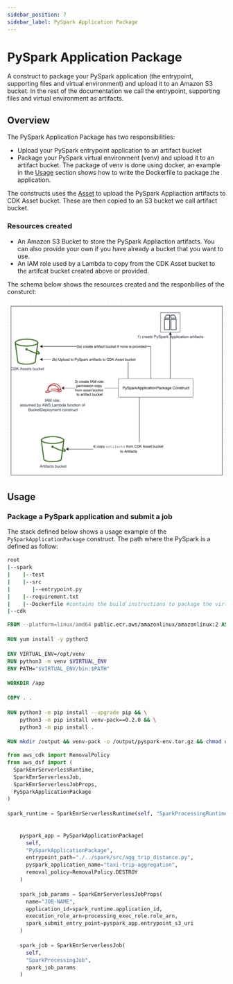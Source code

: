 ```yaml
---
sidebar_position: 7
sidebar_label: PySpark Application Package
---
```


# PySpark Application Package

A construct to package your PySpark application (the entrypoint, supporting files and virtual environment) and upload it to an Amazon S3 bucket. In the rest of the documentation we call the entrypoint, supporting files and virtual environment as artifacts.

## Overview

The PySpark Application Package has two responsibilities:

* Upload your PySpark entrypoint application to an artifact bucket
* Package your PySpark virtual environment (venv) and upload it to an artifact bucket. The package of venv is done using docker, an example in the [Usage](#usage) section shows how to write the Dockerfile to package the application.

The constructs uses the [Asset](https://docs.aws.amazon.com/cdk/api/v2/docs/aws-cdk-lib.aws_s3_assets.Asset.html) to upload the PySpark Appliaction artifacts to CDK Asset bucket. These are then copied to an S3 bucket we call artifact bucket. 

### Resources created
* An Amazon S3 Bucket to store the PySpark Appliaction artifacts. You can also provide your own if you have already a bucket that you want to use. 
* An IAM role used by a Lambda to copy from the CDK Asset bucket to the artifcat bucket created above or provided.

The schema below shows the resources created and the responbilies of the consturct:

![PySpark Application Package](../../../static/img/adsf-pyspark-application-package.png)

## Usage

### Package a PySpark application and submit a job

The stack defined below shows a usage example of the `PySparkApplicationPackage` construct. The path where the PySpark is a defined as follow:

```bash
root
|--spark
|    |--test
|    |--src
|       |--entrypoint.py
|    |--requirement.txt
|    |--Dockerfile #contains the build instructions to package the virtual environment for PySpark
|--cdk
```

```Dockerfile
FROM --platform=linux/amd64 public.ecr.aws/amazonlinux/amazonlinux:2 AS base

RUN yum install -y python3 

ENV VIRTUAL_ENV=/opt/venv
RUN python3 -m venv $VIRTUAL_ENV
ENV PATH="$VIRTUAL_ENV/bin:$PATH"

WORKDIR /app

COPY . .

RUN python3 -m pip install --upgrade pip && \
    python3 -m pip install venv-pack==0.2.0 && \
    python3 -m pip install .

RUN mkdir /output && venv-pack -o /output/pyspark-env.tar.gz && chmod ugo+r /output/pyspark-env.tar.gz
```


```python
from aws_cdk import RemovalPolicy
from aws_dsf import (
  SparkEmrServerlessRuntime,
  SparkEmrServerlessJob, 
  SparkEmrServerlessJobProps,
  PySparkApplicationPackage
)

spark_runtime = SparkEmrServerlessRuntime(self, "SparkProcessingRuntime", name="TaxiAggregation")


    pyspark_app = PySparkApplicationPackage(
      self,
      "PySparkApplicationPackage",
      entrypoint_path="./../spark/src/agg_trip_distance.py",
      pyspark_application_name="taxi-trip-aggregation",
      removal_policy=RemovalPolicy.DESTROY
    )

    spark_job_params = SparkEmrServerlessJobProps(
      name="JOB-NAME",
      application_id=spark_runtime.application_id,
      execution_role_arn=processing_exec_role.role_arn,
      spark_submit_entry_point=pyspark_app.entrypoint_s3_uri
    )

    spark_job = SparkEmrServerlessJob(
      self, 
      "SparkProcessingJob",
      spark_job_params
    )

```